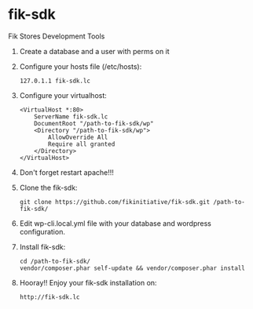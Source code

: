 fik-sdk
=======

Fik Stores Development Tools

1. Create a database and a user with perms on it


2. Configure your hosts file (/etc/hosts):
    ```
    127.0.1.1 fik-sdk.lc
    ```

3. Configure your virtualhost:
    ```
    <VirtualHost *:80>
        ServerName fik-sdk.lc
        DocumentRoot "/path-to-fik-sdk/wp"
        <Directory "/path-to-fik-sdk/wp">
            AllowOverride All
            Require all granted
        </Directory>
    </VirtualHost>
    ```

4. Don't forget restart apache!!!


5. Clone the fik-sdk:
    ```
    git clone https://github.com/fikinitiative/fik-sdk.git /path-to-fik-sdk/
    ```


6. Edit wp-cli.local.yml file with your database and wordpress configuration.


7. Install fik-sdk:
    ```
    cd /path-to-fik-sdk/
    vendor/composer.phar self-update && vendor/composer.phar install
    ```

8. Hooray!! Enjoy your fik-sdk installation on:
    ```
    http://fik-sdk.lc
    ```

